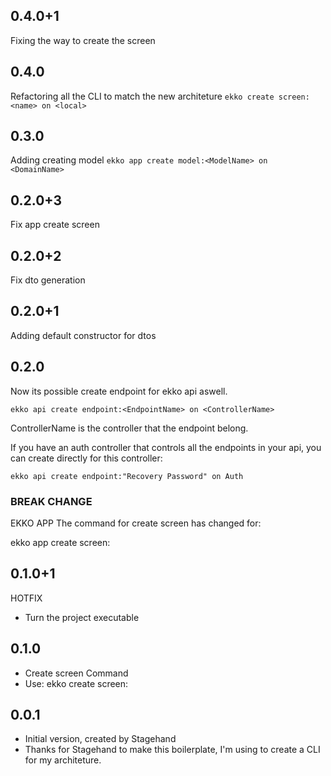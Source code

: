 ## 0.4.0+1
Fixing the way to create the screen

## 0.4.0
Refactoring all the CLI to match the new architeture
```ekko create screen:<name> on <local>``` 

## 0.3.0
Adding creating model
```ekko app create model:<ModelName> on <DomainName>``` 

## 0.2.0+3
Fix app create screen

## 0.2.0+2
Fix dto generation

## 0.2.0+1
Adding default constructor for dtos

## 0.2.0

Now its possible create endpoint for ekko api aswell.

```ekko api create endpoint:<EndpointName> on <ControllerName>``` 

ControllerName is the controller that the endpoint belong.

If you have an auth controller that controls all the endpoints in your api, you can 
create directly for this controller:

```ekko api create endpoint:"Recovery Password" on Auth```

### BREAK CHANGE
EKKO APP
The command for create screen has changed for:

ekko app create screen:<ScreenName>

## 0.1.0+1

HOTFIX
- Turn the project executable

## 0.1.0

- Create screen Command
- Use: ekko create screen:<ScreeName>

## 0.0.1

- Initial version, created by Stagehand
- Thanks for Stagehand to make this boilerplate, I'm using to create a CLI for my architeture.